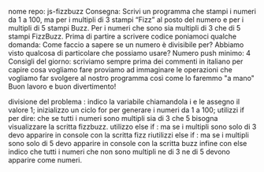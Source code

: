 nome repo: js-fizzbuzz
Consegna: Scrivi un programma che stampi i numeri da 1 a 100, ma per i multipli di 3 stampi “Fizz” al posto del numero e per i multipli di 5 stampi Buzz. Per i numeri che sono sia multipli di 3 che di 5 stampi FizzBuzz.
Prima di partire a scrivere codice poniamoci qualche domanda:
Come faccio a sapere se un numero è divisibile per? Abbiamo visto qualcosa di particolare che possiamo usare?
Numero push minimo: 4
Consigli del giorno:
scriviamo sempre prima dei commenti in italiano per capire cosa vogliamo fare
proviamo ad immaginare le operazioni che vogliamo far svolgere al nostro programma così come lo faremmo "a mano"
Buon lavoro e buon divertimento! 

divisione del problema :
indico la variabile chiamandola i e le assegno il valore 1;
inizializzo un ciclo for per generare i numeri da 1 a 100;
utilizzi if  per dire: che se tutti i numeri  sono multipli  sia di 3 che 5  bisogna visualizzare la scritta fizzbuzz.
utilizzo else if : ma  se i multipli  sono solo di 3 devo apparire in console con la scritta fizz
riutilizzi else if : ma  se i multipli  sono solo di 5 devo apparire in console con la scritta buzz
infine con else indico che tutti i numeri che non sono multipli ne di 3 ne di 5 devono apparire come numeri.